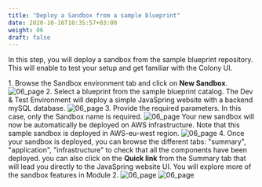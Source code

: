 ```yaml
---
title: "Deploy a Sandbox from a sample blueprint"
date: 2020-10-16T10:35:57+03:00
weight: 06
draft: false
---
```


In this step, you will deploy a sandbox from the sample blueprint repository. This will enable to test your setup and get familiar with the Colony UI.

1\. Browse the Sandbox environment tab and click on __New Sandbox__.
 ![06_page](/images/prerequisite/new_sandbox.png)
2\. Select a blueprint from the sample blueprint catalog. The Dev & Test Environment will deploy a simple JavaSpring website with a backend mySQL database.
 ![06_page](/images/prerequisite/select_sample_bp.png)
3\. Provide the required parameters. In this case, only the Sandbox name is required.
 ![06_page](/images/prerequisite/set_parameters.png)
Your new sandbox will now be automatically be deployed on AWS infrastructure. Note that this sample sandbox is deployed in AWS-eu-west region.
 ![06_page](/images/prerequisite/new_sandbox.png)
4\. Once your sandbox is deployed, you can browse the different tabs: "summary", "application", "infrastructure" to check that all the components have been deployed. you can also click on the __Quick link__ from the Summary tab that will lead you directly to the JavaSpring website UI. You will explore more of the sandbox features in Module 2.
 ![06_page](/images/prerequisite/sandbox_deployed.png)
 ![06_page](/images/prerequisite/application_tab.png)
 
 
